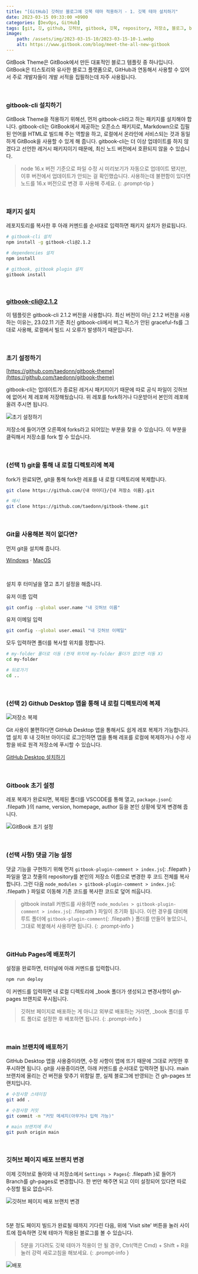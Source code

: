 ```yaml
---
title: "[GitHub] 깃허브 블로그에 깃북 테마 적용하기 - 1. 깃북 테마 설치하기"
date: 2023-03-15 09:33:00 +0900
categories: [DevOps, GitHub]
tags: [git, 깃, github, 깃허브, gitbook, 깃북, repository, 저장소, 블로그, blog, 블로그 테마, blog theme, github pages, 깃허브 페이지]
image:
    path: /assets/img/2023-03-15-10/2023-03-15-10-1.webp
    alt: https://www.gitbook.com/blog/meet-the-all-new-gitbook
---
```


GitBook Theme은 GitBook에서 만든 대표적인 블로그 템플릿 중 하나입니다. GitBook은 티스토리와 유사한 블로그 플랫폼으로, GitHub과 연동해서 사용할 수 있어서 주로 개발자들이 개발 서적을 집필하는데 자주 사용됩니다.

&nbsp;

### gitbook-cli 설치하기

GitBook Theme을 적용하기 위해선, 먼저 gitbook-cli라고 하는 패키지를 설치해야 합니다. gitbook-cli는 GitBook에서 제공하는 오픈소스 패키지로, Markdown으로 집필된 언어를 HTML로 빌드해 주는 역할을 하고, 로컬에서 온라인에 서비스되는 것과 동일하게 GitBook을 사용할 수 있게 해 줍니다. gitbook-cli는 더 이상 업데이트를 하지 않겠다고 선언한 레거시 패키지이기 때문에, 최신 노드 버전에서 호환되지 않을 수 있습니다.

> node 16.x 버전 기준으로 파일 수정 시 미리보기가 자동으로 업데이트 됐지만, 이후 버전에서 업데이트가 안되는 걸 확인했습니다. 사용하는데 불편함이 있다면 노드를 16.x 버전으로 변경 후 사용해 주세요.
{: .prompt-tip }

&nbsp;

### 패키지 설치

레포지토리를 복사한 후 아래 커멘드를 순서대로 입력하면 패키지 설치가 완료됩니다.

```bash
# gitbook-cli 설치
npm install -g gitbook-cli@2.1.2

# dependencies 설치
npm install

# gitbook, gitbook plugin 설치
gitbook install
```

&nbsp;

### gitbook-cli@2.1.2

이 템플릿은 gitbook-cli 2.1.2 버전을 사용합니다. 최신 버전이 아닌 2.1.2 버전을 사용하는 이유는, 23.02.11 기준 최신 gitbook-cli에서 버그 픽스가 안된 graceful-fs를 그대로 사용해, 로컬에서 빌드 시 오류가 발생하기 때문입니다.

&nbsp;

### 초기 설정하기

[https://github.com/taedonn/gitbook-theme](https://github.com/taedonn/gitbook-theme)

gitbook-cli는 업데이트가 종료된 레거시 패키지이기 때문에 따로 공식 파일이 깃허브에 없어서 제 레포에 저장해뒀습니다. 위 레포를 fork하거나 다운받아서 본인의 레포에 올려 주시면 됩니다.

![초기 설정하기](/assets/img/2023-03-15-10/2023-03-15-10-2.jpg)

저장소에 들어가면 오른쪽에 forks라고 되어있는 부분을 찾을 수 있습니다. 이 부분을 클릭해서 저장소를 fork 할 수 있습니다.

&nbsp;

### (선택 1) git을 통해 내 로컬 디렉토리에 복제

fork가 완료되면, git을 통해 fork한 레포를 내 로컬 디렉토리에 복제합니다.

```bash
git clone https://github.com/{내 아이디}/{내 저장소 이름}.git

# 예시
git clone https://github.com/taedonn/gitbook-theme.git
```

&nbsp;

### Git을 사용해본 적이 없다면?

먼저 git을 설치해 줍니다.

[Windows](https://gitforwindows.org/) · [MacOS](https://sourceforge.net/projects/git-osx-installer/files/git-2.23.0-intel-universal-mavericks.dmg/download?use_mirror=autoselect)

&nbsp;

설치 후 터미널을 열고 초기 설정을 해줍니다.

유저 이름 입력

```bash
git config --global user.name "내 깃허브 이름"
```

유저 이메일 입력

```bash
git config --global user.email "내 깃허브 이메일"
```

모두 입력하면 폴더를 복사할 위치를 정합니다.

```bash
# my-folder 폴더로 이동 (현재 위치에 my-folder 폴더가 없으면 이동 X)
cd my-folder

# 뒤로가기
cd ..
```

&nbsp;

### (선택 2) Github Desktop 앱을 통해 내 로컬 디렉토리에 복제

![저장소 복제](/assets/img/2023-03-15-10/2023-03-15-10-3.jpg)

Git 사용이 불편하다면 GitHub Desktop 앱을 통해서도 쉽게 레포 복제가 가능합니다. 앱 설치 후 내 깃허브 아이디로 로그인하면 앱을 통해 레포를 로컬에 복제하거나 수정 사항을 바로 원격 저장소에 푸시할 수 있습니다.

[GitHub Desktop 설치하기](https://desktop.github.com/)

&nbsp;

### Gitbook 초기 설정

레포 복제가 완료되면, 복제된 폴더를 VSCODE를 통해 열고, `package.json`{: .filepath }의 name, version, homepage, author 등을 본인 상황에 맞게 변경해 줍니다.

![GitBook 초기 설정](/assets/img/2023-03-15-10/2023-03-15-10-4.png)

&nbsp;

### (선택 사항) 댓글 기능 설정

댓글 기능을 구현하기 위해 먼저 `gitbook-plugin-comment > index.js`{: .filepath } 파일을 열고 첫줄의 repository를 본인의 저장소 이름으로 변경한 후 코드 전체를 복사합니다. 그런 다음 `node_modules > gitbook-plugin-comment > index.js`{: .filepath } 파일로 이동해 기존 코드를 복사한 코드로 덮어 씌웁니다.

> gitbook install 커멘드를 사용하면 `node_modules > gitbook-plugin-comment > index.js`{: .filepath } 파일이 초기화 됩니다. 이런 경우를 대비해 루트 폴더에 `gitbook-plugin-comment`{: .filepath } 폴더를 만들어 놓았으니, 그대로 복붙해서 사용하면 됩니다.
{: .prompt-info }

&nbsp;

### GitHub Pages에 배포하기

설정을 완료하면, 터미널에 아래 커멘드를 입력합니다.

```bash
npm run deploy
```

이 커멘드를 입력하면 내 로컬 디렉토리에 _book 폴더가 생성되고 변경사항이 gh-pages 브랜치로 푸시됩니다.

> 깃허브 페이지로 배포하는 게 아니고 외부로 배포하는 거라면, _book 폴더를 루트 폴더로 설정한 후 배포하면 됩니다.
{: .prompt-info }

&nbsp;

### main 브랜치에 배포하기

GitHub Desktop 앱을 사용중이라면, 수정 사항이 앱에 뜨기 때문에 그대로 커밋한 후 푸시하면 됩니다. git을 사용중이라면, 아래 커멘드를 순서대로 입력하면 됩니다. main 브랜치에 올리는 건 버전을 맞추기 위함일 뿐, 실제 블로그에 반영되는 건 gh-pages 브랜치입니다.

```bash
# 수정사항 스테이징
git add .

# 수정사항 커밋
git commit -m "커밋 메세지(아무거나 입력 가능)"

# main 브랜치에 푸시
git push origin main
```

&nbsp;

### 깃허브 페이지 배포 브랜치 변경

이제 깃허브로 돌아와 내 저장소에서 `Settings > Pages`{: .filepath }로 들어가 Branch를 gh-pages로 변경합니다. 한 번만 해주면 되고 이미 설정되어 있다면 따로 수정할 필요 없습니다.

![깃허브 페이지 배포 브랜치 변경](/assets/img/2023-03-15-10/2023-03-15-10-5.jpg)

&nbsp;

5분 정도 페이지 빌드가 완료될 때까지 기다린 다음, 위에 'Visit site' 버튼을 눌러 사이트에 접속하면 깃북 테마가 적용된 블로그를 볼 수 있습니다.

> 5분을 기다려도 깃북 테마가 적용이 안 될 경우, Ctrl(맥은 Cmd) + Shift + R을 눌러 강력 새로고침을 해보세요.
{: .prompt-info }

![배포](/assets/img/2023-03-15-10/2023-03-15-10-6.jpg)